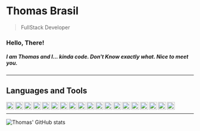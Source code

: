 # Thomas Brasil

> FullStack Developer

### Hello, There! 

##### I am Thomas and I... kinda code. Don't Know exactly what. Nice to meet you. 

---

## Languages and Tools

  <img align="left" width="21px" src="https://cdn.jsdelivr.net/gh/devicons/devicon@latest/icons/angularjs/angularjs-original.svg" />
  <img align="left" width="21px" src="https://cdn.jsdelivr.net/gh/devicons/devicon@latest/icons/azuredevops/azuredevops-original.svg" />         
  <img align="left" width="21px" src="https://cdn.jsdelivr.net/gh/devicons/devicon@latest/icons/bootstrap/bootstrap-original-wordmark.svg" />   
  <img align="left" width="21px" src="https://cdn.jsdelivr.net/gh/devicons/devicon@latest/icons/csharp/csharp-original.svg" />           
  <img align="left" width="21px" src="https://cdn.jsdelivr.net/gh/devicons/devicon@latest/icons/css3/css3-original-wordmark.svg" />          
  <img align="left" width="21px" src="https://cdn.jsdelivr.net/gh/devicons/devicon@latest/icons/dot-net/dot-net-original-wordmark.svg" />        
  <img align="left" width="21px" src="https://cdn.jsdelivr.net/gh/devicons/devicon@latest/icons/git/git-original-wordmark.svg" />
  <img align="left" width="21px" src="https://cdn.jsdelivr.net/gh/devicons/devicon@latest/icons/html5/html5-original-wordmark.svg" />        
  <img align="left" width="21px" src="https://cdn.jsdelivr.net/gh/devicons/devicon@latest/icons/ionic/ionic-original.svg" />        
  <img align="left" width="21px" src="https://cdn.jsdelivr.net/gh/devicons/devicon@latest/icons/javascript/javascript-original.svg" />        
  <img align="left" width="21px" src="https://cdn.jsdelivr.net/gh/devicons/devicon@latest/icons/microsoftsqlserver/microsoftsqlserver-original.svg" />        
  <img align="left" width="21px" src="https://cdn.jsdelivr.net/gh/devicons/devicon@latest/icons/nodejs/nodejs-original-wordmark.svg" />        
  <img align="left" width="21px" src="https://cdn.jsdelivr.net/gh/devicons/devicon@latest/icons/postgresql/postgresql-original-wordmark.svg" />        
  <img align="left" width="21px" src="https://cdn.jsdelivr.net/gh/devicons/devicon@latest/icons/rails/rails-original-wordmark.svg" />        
  <img align="left" width="21px" src="https://cdn.jsdelivr.net/gh/devicons/devicon@latest/icons/react/react-original-wordmark.svg" />        
  <img align="left" width="21px" src="https://cdn.jsdelivr.net/gh/devicons/devicon@latest/icons/ruby/ruby-original-wordmark.svg" />        
  <img align="left" width="21px" src="https://cdn.jsdelivr.net/gh/devicons/devicon@latest/icons/tailwindcss/tailwindcss-original.svg" />        
  <img align="left" width="21px" src="https://cdn.jsdelivr.net/gh/devicons/devicon@latest/icons/typescript/typescript-original.svg" />        
  <img align="left" width="21px" src="https://cdn.jsdelivr.net/gh/devicons/devicon@latest/icons/vuejs/vuejs-original-wordmark.svg" />
  <br />
          
---
                                       

![Thomas' GitHub stats](https://github-readme-stats.vercel.app/api?username=thomasbrasil46&show_icons=true&theme=great-gatsby)


